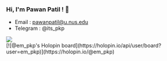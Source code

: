 ### Hi, I'm Pawan Patil ! 👋<br>
- Email : pawanpatil@u.nus.edu
- Telegram : @its_pkp

<!--
**PawanPatil19/PawanPatil19** is a ✨ _special_ ✨ repository because its `README.md` (this file) appears on your GitHub profile.

Here are some ideas to get you started:

- 🔭 I’m currently working on ...
- 🌱 I’m currently learning ...
- 👯 I’m looking to collaborate on ...
- 🤔 I’m looking for help with ...
- 💬 Ask me about ...
- 📫 How to reach me: ...
- 😄 Pronouns: ...
- ⚡ Fun fact: ...
-->


<img src ="https://github-readme-stats.vercel.app/api?username=PawanPatil19&show_icons=true&theme=radical">
<br>
[![@em_pkp's Holopin board](https://holopin.io/api/user/board?user=em_pkp)](https://holopin.io/@em_pkp)
<!--
<img src ="https://github-readme-stats.vercel.app/api/top-langs/?username=PawanPatil19&layout=compact" bgcolor = "black">
-->
